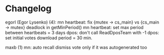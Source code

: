 Changelog
=========

egorl (Egor Lysenko) (4):
      mn heartbeat: fix {mutex -> cs_main} vs {cs_main -> mutex} deadlock in getMinPeriod()
      mn heartbeat: set max period between heartbeats = 3 days
      dpos: don't call ReadDposTeam with -1
      dpos: set initial votes download period = 30 min.

maxb (1)
      mn: auto recall dismiss vote only if it was autogenerated too